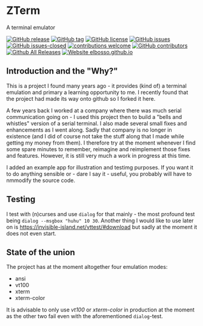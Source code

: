 # ZTerm
A terminal emulator

<!---
[![start with why](https://img.shields.io/badge/start%20with-why%3F-brightgreen.svg?style=flat)](http://www.ted.com/talks/simon_sinek_how_great_leaders_inspire_action)
--->
[![GitHub release](https://img.shields.io/github/release/elbosso/ZTerm/all.svg?maxAge=1)](https://GitHub.com/elbosso/ZTerm/releases/)
[![GitHub tag](https://img.shields.io/github/tag/elbosso/ZTerm.svg)](https://GitHub.com/elbosso/ZTerm/tags/)
[![GitHub license](https://img.shields.io/github/license/elbosso/ZTerm.svg)](https://github.com/elbosso/ZTerm/blob/master/LICENSE)
[![GitHub issues](https://img.shields.io/github/issues/elbosso/ZTerm.svg)](https://GitHub.com/elbosso/ZTerm/issues/)
[![GitHub issues-closed](https://img.shields.io/github/issues-closed/elbosso/ZTerm.svg)](https://GitHub.com/elbosso/ZTerm/issues?q=is%3Aissue+is%3Aclosed)
[![contributions welcome](https://img.shields.io/badge/contributions-welcome-brightgreen.svg?style=flat)](https://github.com/elbosso/ZTerm/issues)
[![GitHub contributors](https://img.shields.io/github/contributors/elbosso/ZTerm.svg)](https://GitHub.com/elbosso/ZTerm/graphs/contributors/)
[![Github All Releases](https://img.shields.io/github/downloads/elbosso/ZTerm/total.svg)](https://github.com/elbosso/ZTerm)
[![Website elbosso.github.io](https://img.shields.io/website-up-down-green-red/https/elbosso.github.io.svg)](https://elbosso.github.io/)

## Introduction and the "Why?"

This is a project I found many years ago - it provides (kind of) a terminal emulation and primary
a learning opportunity to me. I recently found that the project had made its way onto github so
I forked it here.

A few years back I worked at a company where there was much serial communication going on - I
used this project then to build a "bells and whistles" version of a serial terminal. I also made 
several small fixes and enhancements as I went along. Sadly
that company is no longer in existence (and I did of course not take the stuff along that I made 
while getting my money from them). I therefore try at the moment whenever I find some spare minutes to 
remember, reimagine and reimplement those fixes and features. However, it is still very much a work 
in progress at this time.

I added an example app for illustration and testimg purposes. If you want it to do anything sensible or - dare I say it - useful,
you probably will have to nmmodify the source code.

## Testing

I test with (n)curses and use `dialog` for that mainly - the most profound test being `dialog --msgbox "huhu" 10 30`. 
Another thing I would like to use later on is 
https://invisible-island.net/vttest/#download but sadly at the moment it does not even start.

## State of the union

The project has at the moment altogether four emulation modes:

* ansi
* vt100
* xterm
* xterm-color

It is advisable to only use *vt100* or *xterm-color* in production at the moment as the other two fail even with the aforementioned 
`dialog`-test.



